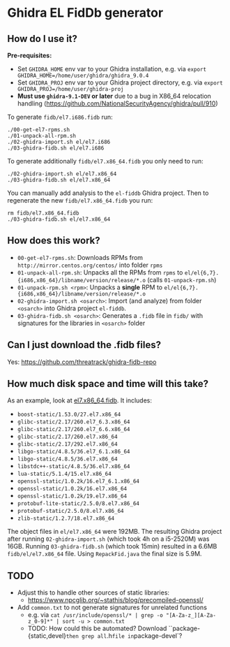 # Ghidra EL FidDb generator


## How do I use it?

**Pre-requisites:**

- Set `GHIDRA_HOME` env var to your Ghidra installation, e.g. via `export GHIDRA_HOME=/home/user/ghidra/ghidra_9.0.4`
- Set `GHIDRA_PROJ` env var to your Ghidra project directory, e.g. via `export GHIDRA_PROJ=/home/user/ghidra-proj`
- **Must use `ghidra-9.1-DEV` or later** due to a bug in X86_64 relocation handling (<https://github.com/NationalSecurityAgency/ghidra/pull/910>)

To generate `fidb/el7.i686.fidb` run:

```
./00-get-el7-rpms.sh
./01-unpack-all-rpm.sh
./02-ghidra-import.sh el/el7.i686
./03-ghidra-fidb.sh el/el7.i686
```

To generate additionally `fidb/el7.x86_64.fidb` you only need to run:

```
./02-ghidra-import.sh el/el7.x86_64                                                
./03-ghidra-fidb.sh el/el7.x86_64
```

You can manually add analysis to the `el-fiddb` Ghidra project. Then to regenerate
the new `fidb/el7.x86_64.fidb` you run:

```
rm fidb/el7.x86_64.fidb
./03-ghidra-fidb.sh el/el7.x86_64
```

## How does this work?

- `00-get-el7-rpms.sh`: Downloads RPMs from `http://mirror.centos.org/centos/` into folder `rpms`
- `01-unpack-all-rpm.sh`: Unpacks all the RPMs from `rpms` to `el/el{6,7}.{i686,x86_64}/libname/version/release/*.o` (calls `01-unpack-rpm.sh`)
- `01-unpack-rpm.sh <rpm>`: Unpacks a **single** RPM to `el/el{6,7}.{i686,x86_64}/libname/version/release/*.o`
- `02-ghidra-import.sh <osarch>`: Import (and analyze) from folder `<osarch>` into Ghidra project `el-fiddb`.
- `03-ghidra-fidb.sh <osarch>`: Generates a `.fidb` file in `fidb/` with signatures for the libraries in `<osarch>` folder

## Can I just download the .fidb files?

Yes: <https://github.com/threatrack/ghidra-fidb-repo>

## How much disk space and time will this take?

As an example, look at [el7.x86_64.fidb](https://github.com/threatrack/ghidra-fidb-repo/blob/master/el7.x86_64.fidb). It includes:

- `boost-static/1.53.0/27.el7.x86_64`
- `glibc-static/2.17/260.el7_6.3.x86_64`
- `glibc-static/2.17/260.el7_6.6.x86_64`
- `glibc-static/2.17/260.el7.x86_64`
- `glibc-static/2.17/292.el7.x86_64`
- `libgo-static/4.8.5/36.el7_6.1.x86_64`
- `libgo-static/4.8.5/36.el7.x86_64`
- `libstdc++-static/4.8.5/36.el7.x86_64`
- `lua-static/5.1.4/15.el7.x86_64`
- `openssl-static/1.0.2k/16.el7_6.1.x86_64`
- `openssl-static/1.0.2k/16.el7.x86_64`
- `openssl-static/1.0.2k/19.el7.x86_64`
- `protobuf-lite-static/2.5.0/8.el7.x86_64`
- `protobuf-static/2.5.0/8.el7.x86_64`
- `zlib-static/1.2.7/18.el7.x86_64`

The object files in `el/el7.x86_64` were 192MB.
The resulting Ghidra project after running `02-ghidra-import.sh` (which took 4h on a i5-2520M) was 16GB.
Running `03-ghidra-fidb.sh` (which took 15min) resulted in a 6.6MB `fidb/el/el7.x86_64` file.
Using `RepackFid.java` the final size is 5.9M.

## TODO

- Adjust this to handle other sources of static libraries:
	- <https://www.npcglib.org/~stathis/blog/precompiled-openssl/>
- Add `common.txt` to not generate signatures for unrelated functions
	- e.g. via `cat /usr/include/openssl/* | grep -o "[A-Za-z_][A-Za-z_0-9]*" | sort -u > common.txt`
	- TODO: How could this be automated? Download ``package-{static,devel}` then grep all `.h` file in `package-devel`?


